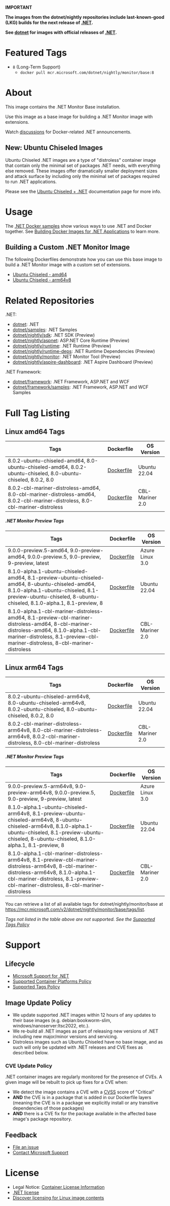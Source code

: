 **IMPORTANT**

**The images from the dotnet/nightly repositories include last-known-good (LKG) builds for the next release of [.NET](https://github.com/dotnet/core).**

**See [dotnet](https://hub.docker.com/_/microsoft-dotnet-monitor-base/) for images with official releases of [.NET](https://github.com/dotnet/core).**

# Featured Tags

* `8` (Long-Term Support)
  * `docker pull mcr.microsoft.com/dotnet/nightly/monitor/base:8`

# About

This image contains the .NET Monitor Base installation.

Use this image as a base image for building a .NET Monitor image with extensions.

Watch [discussions](https://github.com/dotnet/dotnet-docker/discussions/categories/announcements) for Docker-related .NET announcements.

## New: Ubuntu Chiseled Images

Ubuntu Chiseled .NET images are a type of "distroless" container image that contain only the minimal set of packages .NET needs, with everything else removed.
These images offer dramatically smaller deployment sizes and attack surface by including only the minimal set of packages required to run .NET applications.

Please see the [Ubuntu Chiseled + .NET](https://github.com/dotnet/dotnet-docker/blob/main/documentation/ubuntu-chiseled.md) documentation page for more info.

# Usage

The [.NET Docker samples](https://github.com/dotnet/dotnet-docker/blob/main/samples/README.md) show various ways to use .NET and Docker together. See [Building Docker Images for .NET Applications](https://docs.microsoft.com/dotnet/core/docker/building-net-docker-images) to learn more.

## Building a Custom .NET Monitor Image

The following Dockerfiles demonstrate how you can use this base image to build a .NET Monitor image with a custom set of extensions.

* [Ubuntu Chiseled - amd64](https://github.com/dotnet/dotnet-docker/blob/main/src/monitor/8.0/ubuntu-chiseled/amd64/Dockerfile)
* [Ubuntu Chiseled - arm64v8](https://github.com/dotnet/dotnet-docker/blob/main/src/monitor/8.0/ubuntu-chiseled/arm64v8/Dockerfile)

# Related Repositories

.NET:

* [dotnet](https://hub.docker.com/_/microsoft-dotnet/): .NET
* [dotnet/samples](https://hub.docker.com/_/microsoft-dotnet-samples/): .NET Samples
* [dotnet/nightly/sdk](https://hub.docker.com/_/microsoft-dotnet-nightly-sdk/): .NET SDK (Preview)
* [dotnet/nightly/aspnet](https://hub.docker.com/_/microsoft-dotnet-nightly-aspnet/): ASP.NET Core Runtime (Preview)
* [dotnet/nightly/runtime](https://hub.docker.com/_/microsoft-dotnet-nightly-runtime/): .NET Runtime (Preview)
* [dotnet/nightly/runtime-deps](https://hub.docker.com/_/microsoft-dotnet-nightly-runtime-deps/): .NET Runtime Dependencies (Preview)
* [dotnet/nightly/monitor](https://hub.docker.com/_/microsoft-dotnet-nightly-monitor/): .NET Monitor Tool (Preview)
* [dotnet/nightly/aspire-dashboard](https://hub.docker.com/_/microsoft-dotnet-nightly-aspire-dashboard/): .NET Aspire Dashboard (Preview)

.NET Framework:

* [dotnet/framework](https://hub.docker.com/_/microsoft-dotnet-framework/): .NET Framework, ASP.NET and WCF
* [dotnet/framework/samples](https://hub.docker.com/_/microsoft-dotnet-framework-samples/): .NET Framework, ASP.NET and WCF Samples

# Full Tag Listing

## Linux amd64 Tags
Tags | Dockerfile | OS Version
-----------| -------------| -------------
8.0.2-ubuntu-chiseled-amd64, 8.0-ubuntu-chiseled-amd64, 8.0.2-ubuntu-chiseled, 8.0-ubuntu-chiseled, 8.0.2, 8.0 | [Dockerfile](https://github.com/dotnet/dotnet-docker/blob/nightly/src/monitor-base/8.0/ubuntu-chiseled/amd64/Dockerfile) | Ubuntu 22.04
8.0.2-cbl-mariner-distroless-amd64, 8.0-cbl-mariner-distroless-amd64, 8.0.2-cbl-mariner-distroless, 8.0-cbl-mariner-distroless | [Dockerfile](https://github.com/dotnet/dotnet-docker/blob/nightly/src/monitor-base/8.0/cbl-mariner-distroless/amd64/Dockerfile) | CBL-Mariner 2.0

##### .NET Monitor Preview Tags
Tags | Dockerfile | OS Version
-----------| -------------| -------------
9.0.0-preview.5-amd64, 9.0-preview-amd64, 9.0.0-preview.5, 9.0-preview, 9-preview, latest | [Dockerfile](https://github.com/dotnet/dotnet-docker/blob/nightly/src/monitor-base/9.0/azurelinux-distroless/amd64/Dockerfile) | Azure Linux 3.0
8.1.0-alpha.1-ubuntu-chiseled-amd64, 8.1-preview-ubuntu-chiseled-amd64, 8-ubuntu-chiseled-amd64, 8.1.0-alpha.1-ubuntu-chiseled, 8.1-preview-ubuntu-chiseled, 8-ubuntu-chiseled, 8.1.0-alpha.1, 8.1-preview, 8 | [Dockerfile](https://github.com/dotnet/dotnet-docker/blob/nightly/src/monitor-base/8.1/ubuntu-chiseled/amd64/Dockerfile) | Ubuntu 22.04
8.1.0-alpha.1-cbl-mariner-distroless-amd64, 8.1-preview-cbl-mariner-distroless-amd64, 8-cbl-mariner-distroless-amd64, 8.1.0-alpha.1-cbl-mariner-distroless, 8.1-preview-cbl-mariner-distroless, 8-cbl-mariner-distroless | [Dockerfile](https://github.com/dotnet/dotnet-docker/blob/nightly/src/monitor-base/8.1/cbl-mariner-distroless/amd64/Dockerfile) | CBL-Mariner 2.0

## Linux arm64 Tags
Tags | Dockerfile | OS Version
-----------| -------------| -------------
8.0.2-ubuntu-chiseled-arm64v8, 8.0-ubuntu-chiseled-arm64v8, 8.0.2-ubuntu-chiseled, 8.0-ubuntu-chiseled, 8.0.2, 8.0 | [Dockerfile](https://github.com/dotnet/dotnet-docker/blob/nightly/src/monitor-base/8.0/ubuntu-chiseled/arm64v8/Dockerfile) | Ubuntu 22.04
8.0.2-cbl-mariner-distroless-arm64v8, 8.0-cbl-mariner-distroless-arm64v8, 8.0.2-cbl-mariner-distroless, 8.0-cbl-mariner-distroless | [Dockerfile](https://github.com/dotnet/dotnet-docker/blob/nightly/src/monitor-base/8.0/cbl-mariner-distroless/arm64v8/Dockerfile) | CBL-Mariner 2.0

##### .NET Monitor Preview Tags
Tags | Dockerfile | OS Version
-----------| -------------| -------------
9.0.0-preview.5-arm64v8, 9.0-preview-arm64v8, 9.0.0-preview.5, 9.0-preview, 9-preview, latest | [Dockerfile](https://github.com/dotnet/dotnet-docker/blob/nightly/src/monitor-base/9.0/azurelinux-distroless/arm64v8/Dockerfile) | Azure Linux 3.0
8.1.0-alpha.1-ubuntu-chiseled-arm64v8, 8.1-preview-ubuntu-chiseled-arm64v8, 8-ubuntu-chiseled-arm64v8, 8.1.0-alpha.1-ubuntu-chiseled, 8.1-preview-ubuntu-chiseled, 8-ubuntu-chiseled, 8.1.0-alpha.1, 8.1-preview, 8 | [Dockerfile](https://github.com/dotnet/dotnet-docker/blob/nightly/src/monitor-base/8.1/ubuntu-chiseled/arm64v8/Dockerfile) | Ubuntu 22.04
8.1.0-alpha.1-cbl-mariner-distroless-arm64v8, 8.1-preview-cbl-mariner-distroless-arm64v8, 8-cbl-mariner-distroless-arm64v8, 8.1.0-alpha.1-cbl-mariner-distroless, 8.1-preview-cbl-mariner-distroless, 8-cbl-mariner-distroless | [Dockerfile](https://github.com/dotnet/dotnet-docker/blob/nightly/src/monitor-base/8.1/cbl-mariner-distroless/arm64v8/Dockerfile) | CBL-Mariner 2.0

You can retrieve a list of all available tags for dotnet/nightly/monitor/base at https://mcr.microsoft.com/v2/dotnet/nightly/monitor/base/tags/list.
<!--End of generated tags-->

*Tags not listed in the table above are not supported. See the [Supported Tags Policy](https://github.com/dotnet/dotnet-docker/blob/main/documentation/supported-tags.md)*

# Support

## Lifecycle

* [Microsoft Support for .NET](https://github.com/dotnet/core/blob/main/support.md)
* [Supported Container Platforms Policy](https://github.com/dotnet/dotnet-docker/blob/main/documentation/supported-platforms.md)
* [Supported Tags Policy](https://github.com/dotnet/dotnet-docker/blob/main/documentation/supported-tags.md)

## Image Update Policy

* We update supported .NET images within 12 hours of any updates to their base images (e.g. debian:bookworm-slim, windows/nanoserver:ltsc2022, etc.).
* We re-build all .NET images as part of releasing new versions of .NET including new major/minor versions and servicing.
* Distroless images such as Ubuntu Chiseled have no base image, and as such will only be updated with .NET releases and CVE fixes as described below.

### CVE Update Policy

.NET container images are regularly monitored for the presence of CVEs. A given image will be rebuilt to pick up fixes for a CVE when:
* We detect the image contains a CVE with a [CVSS](https://nvd.nist.gov/vuln-metrics/cvss) score of "Critical"
* **AND** the CVE is in a package that is added in our Dockerfile layers (meaning the CVE is in a package we explicitly install or any transitive dependencies of those packages)
* **AND** there is a CVE fix for the package available in the affected base image's package repository.

## Feedback

* [File an issue](https://github.com/dotnet/dotnet-docker/issues/new/choose)
* [Contact Microsoft Support](https://support.microsoft.com/contactus/)

# License

* Legal Notice: [Container License Information](https://aka.ms/mcr/osslegalnotice)
* [.NET license](https://github.com/dotnet/dotnet-docker/blob/main/LICENSE)
* [Discover licensing for Linux image contents](https://github.com/dotnet/dotnet-docker/blob/main/documentation/image-artifact-details.md)
